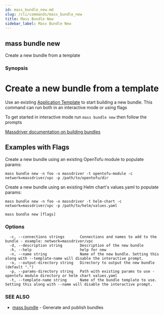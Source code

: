 ```yaml
---
id: mass_bundle_new.md
slug: /cli/commands/mass_bundle_new
title: Mass Bundle New
sidebar_label: Mass Bundle New
---
```

## mass bundle new

Create a new bundle from a template

### Synopsis

# Create a new bundle from a template

Use an existing [Application Template](https://github.com/massdriver-cloud/application-templates) to start building a new bundle.
This command can run both in an interactive mode or using flags

To get started in interactive mode run `mass bundle new` then follow the prompts

[Massdriver documentation on building bundles](https://docs.massdriver.cloud/bundles/development)

## Examples with Flags

Create a new bundle using an existing OpenTofu module to populate params:

```shell
mass bundle new -n foo -o massdriver -t opentofu-module -c network=massdriver/vpc -p /path/to/opentofu/dir
```

Create a new bundle using an existing Helm chart's values.yaml to populate params:

```shell
mass bundle new -n foo -o massdriver -t helm-chart -c network=massdriver/vpc -p /path/to/helm/values.yaml
```


```
mass bundle new [flags]
```

### Options

```
  -c, --connections strings       Connections and names to add to the bundle - example: network=massdriver/vpc
  -d, --description string        Description of the new bundle
  -h, --help                      help for new
  -n, --name string               Name of the new bundle. Setting this along with --template-name will disable the interactive prompt.
  -o, --output-directory string   Directory to output the new bundle (default ".")
  -p, --params-directory string   Path with existing params to use - opentofu module directory or helm chart values.yaml
  -t, --template-name string      Name of the bundle template to use. Setting this along with --name will disable the interactive prompt.
```

### SEE ALSO

* [mass bundle](/cli/commands/mass_bundle)	 - Generate and publish bundles
